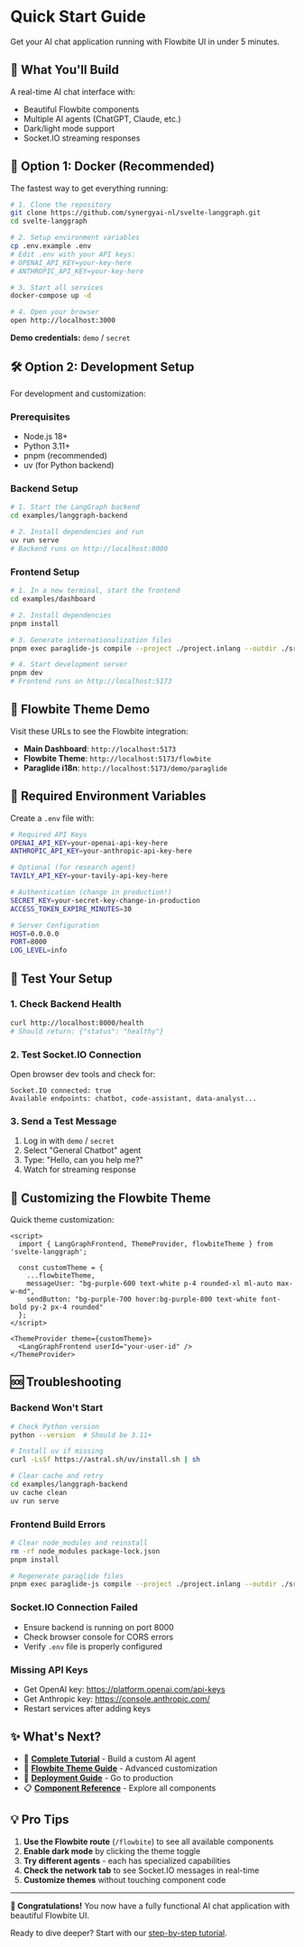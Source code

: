 # Quick Start Guide

Get your AI chat application running with Flowbite UI in under 5 minutes.

## 🎯 What You'll Build

A real-time AI chat interface with:
- Beautiful Flowbite components
- Multiple AI agents (ChatGPT, Claude, etc.)
- Dark/light mode support
- Socket.IO streaming responses

## 🚀 Option 1: Docker (Recommended)

The fastest way to get everything running:

```bash
# 1. Clone the repository
git clone https://github.com/synergyai-nl/svelte-langgraph.git
cd svelte-langgraph

# 2. Setup environment variables
cp .env.example .env
# Edit .env with your API keys:
# OPENAI_API_KEY=your-key-here
# ANTHROPIC_API_KEY=your-key-here

# 3. Start all services
docker-compose up -d

# 4. Open your browser
open http://localhost:3000
```

**Demo credentials:** `demo` / `secret`

## 🛠 Option 2: Development Setup

For development and customization:

### Prerequisites

- Node.js 18+
- Python 3.11+
- pnpm (recommended)
- uv (for Python backend)

### Backend Setup

```bash
# 1. Start the LangGraph backend
cd examples/langgraph-backend

# 2. Install dependencies and run
uv run serve
# Backend runs on http://localhost:8000
```

### Frontend Setup

```bash
# 1. In a new terminal, start the frontend
cd examples/dashboard

# 2. Install dependencies
pnpm install

# 3. Generate internationalization files
pnpm exec paraglide-js compile --project ./project.inlang --outdir ./src/lib/paraglide

# 4. Start development server
pnpm dev
# Frontend runs on http://localhost:5173
```

## 🎨 Flowbite Theme Demo

Visit these URLs to see the Flowbite integration:

- **Main Dashboard**: `http://localhost:5173`
- **Flowbite Theme**: `http://localhost:5173/flowbite`
- **Paraglide i18n**: `http://localhost:5173/demo/paraglide`

## 🔑 Required Environment Variables

Create a `.env` file with:

```bash
# Required API Keys
OPENAI_API_KEY=your-openai-api-key-here
ANTHROPIC_API_KEY=your-anthropic-api-key-here

# Optional (for research agent)
TAVILY_API_KEY=your-tavily-api-key-here

# Authentication (change in production!)
SECRET_KEY=your-secret-key-change-in-production
ACCESS_TOKEN_EXPIRE_MINUTES=30

# Server Configuration
HOST=0.0.0.0
PORT=8000
LOG_LEVEL=info
```

## 🧪 Test Your Setup

### 1. Check Backend Health

```bash
curl http://localhost:8000/health
# Should return: {"status": "healthy"}
```

### 2. Test Socket.IO Connection

Open browser dev tools and check for:
```
Socket.IO connected: true
Available endpoints: chatbot, code-assistant, data-analyst...
```

### 3. Send a Test Message

1. Log in with `demo` / `secret`
2. Select "General Chatbot" agent
3. Type: "Hello, can you help me?"
4. Watch for streaming response

## 🎨 Customizing the Flowbite Theme

Quick theme customization:

```svelte
<script>
  import { LangGraphFrontend, ThemeProvider, flowbiteTheme } from 'svelte-langgraph';
  
  const customTheme = {
    ...flowbiteTheme,
    messageUser: "bg-purple-600 text-white p-4 rounded-xl ml-auto max-w-md",
    sendButton: "bg-purple-700 hover:bg-purple-800 text-white font-bold py-2 px-4 rounded"
  };
</script>

<ThemeProvider theme={customTheme}>
  <LangGraphFrontend userId="your-user-id" />
</ThemeProvider>
```

## 🆘 Troubleshooting

### Backend Won't Start
```bash
# Check Python version
python --version  # Should be 3.11+

# Install uv if missing
curl -LsSf https://astral.sh/uv/install.sh | sh

# Clear cache and retry
cd examples/langgraph-backend
uv cache clean
uv run serve
```

### Frontend Build Errors
```bash
# Clear node_modules and reinstall
rm -rf node_modules package-lock.json
pnpm install

# Regenerate paraglide files
pnpm exec paraglide-js compile --project ./project.inlang --outdir ./src/lib/paraglide
```

### Socket.IO Connection Failed
- Ensure backend is running on port 8000
- Check browser console for CORS errors
- Verify `.env` file is properly configured

### Missing API Keys
- Get OpenAI key: https://platform.openai.com/api-keys
- Get Anthropic key: https://console.anthropic.com/
- Restart services after adding keys

## ✨ What's Next?

- 📖 **[Complete Tutorial](./tutorial.md)** - Build a custom AI agent
- 🎨 **[Flowbite Theme Guide](../guides/themes.md)** - Advanced customization
- 🚀 **[Deployment Guide](../guides/deployment.md)** - Go to production
- 📋 **[Component Reference](../reference/components.md)** - Explore all components

## 💡 Pro Tips

1. **Use the Flowbite route** (`/flowbite`) to see all available components
2. **Enable dark mode** by clicking the theme toggle
3. **Try different agents** - each has specialized capabilities
4. **Check the network tab** to see Socket.IO messages in real-time
5. **Customize themes** without touching component code

---

**🎉 Congratulations!** You now have a fully functional AI chat application with beautiful Flowbite UI.

Ready to dive deeper? Start with our [step-by-step tutorial](./tutorial.md).